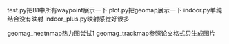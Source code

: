 test.py把B1中所有waypoint展示一下
plot.py把geomap展示一下
indoor.py单纯结合没有映射
indoor_plus.py映射感觉好很多

geomag_heatnmap热力图尝试1
geomag_trackmap参照论文格式只生成图片